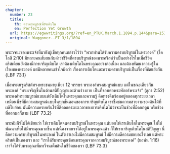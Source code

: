 ```yaml
---
chapter:
  number: 23
  title:
    th: ความสมบูรณ์ที่ยังเติบโต
    en: Perfection Yet Growth
  url: https://egwwritings.org/?ref=en_PTUK.March.1.1894.p.144&para=1518.2416
  original: Waggoner--PT 3/1/1894
---
```


พระวจนะของพระเจ้าที่มายังผู้เชื่อทุกคนกล่าวไว้ว่า “พวกท่านได้รับความครบบริบูรณ์ในพระองค์” (โคโลสี 2:10) มีหลายคนสับสนกับคำว่าชีวิตที่ครบบริบูรณ์ของพระคริสต์ว่าเป็นอย่างไรในเมื่อชีวิตคริสเตียนยังต้องมีการเจริญเติบโต เราต้องเติบโตในพระคุณอย่างต่อเนื่อง และต้องพัฒนาความรู้ในเรื่องของพระองค์ แต่มีหลายคนเข้าใจผิดว่า เรื่องการเติบโตและความครบบริบูรณ์เป็นเรื่องที่ขัดแย้งกัน {LBF 73.1}

เมื่อพระเยซูคริสต์ทรงพระชนมายุเพียง 12 พรรษา พระองค์ทรงสมบูรณ์แบบ แต่ในขณะเดียวกันพระองค์ “ทรงเจริญขึ้นในด้านสติปัญญาและด้านร่างกาย เป็นที่ชอบต่อพระพักตร์พระเจ้า” (ลูกา 2:52) พระองค์ทรงสมบูรณ์แบบแต่ยังเติบโตในพระคุณและความรู้ คือทรงดีพร้อมอยู่ตลอดทุกระยะเวลา เหมือนพืชที่มีความสมบูรณ์แบบในทุกขั้นตอนของการเจริญเติบโต เราชื่มชมความสวยงามของต้นไม้ที่ผลิใบอ่อน มันมีความครบครันไร้ที่ติตลอดระยะเวลาของการเติบโตไม่ว่าจะเป็นช่วงที่มีดอกตูม หรือช่วงที่ออกผลก็ตาม {LBF 73.2}

พระคัมภีร์ไม่ได้เขียนว่า ให้เราเติบโตจนครบบริบูรณ์ในพระคุณ แต่บอกให้เราเติบโตในพระคุณ ไม่ใช่พัฒนาเพื่อให้มีพระคุณมากขึ้น แต่เนื่องจากเราได้อยู่ในพระคุณแล้ว ก็ให้เราเจริญเติบโตในสติปัญญา นี่คือความครบบริบูรณ์ในพระองค์ ในตัวเราเองไม่มีความสมบูรณ์ ไม่มีความดีความชอบอะไรเลย แต่พระคริสต์เป็นของเรา และ “เราได้รับพระคุณซ้อนพระคุณจากความบริบูรณ์ของพระองค์” (ยอห์น 1:16) เราจึงได้รับพระคุณเพิ่มทวีจนเต็มล้นในชีวิตของเรา {LBF 73.3}

